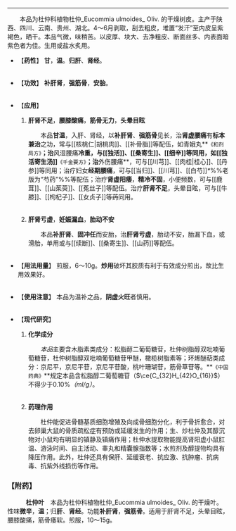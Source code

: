 ---
&emsp;&emsp;本品为杜仲科植物杜仲_Eucommia ulmoides_ Oliv. 的干燥树皮。主产于陕西、四川、云南、贵州、湖北。4～6月剥取，刮去粗皮，堆置“发汗”至内皮呈紫褐色，晒干。本品气微，味稍苦。以皮厚、块大、去净粗皮、断面丝多、内表面暗紫色者为佳。生用或盐水炙用。

- 【**药性**】
	**甘**，**温**。**归肝**、**肾经**。<br></br>

- 【**功效**】
	**补肝肾**，**强筋骨**，**安胎**。<br></br>

- 【**应用**】
	1. **肝肾不足**，**腰膝酸痛**，**筋骨无力**，**头晕目眩**
		
		&emsp;&emsp;本品**甘温**，入肝<dfn>、</dfn>肾经，以**补肝肾**、**强筋骨**见长，治**肾虚腰痛**有**标本兼治**之功，常与[[核桃仁|胡桃肉]]、[[补骨脂]]等配伍，如青娥丸**`《和剂局方》`**；治**风湿腰痛**冷重，与[[独活]]、[[桑寄生]]、[[细辛]]等同用，如[[独活寄生汤]]**`《千金要方》`**；治**外伤腰痛**，可与[[川芎]]、[[肉桂|桂心]]、[[丹参]]等同用；治疗妇女**经期腰痛**，可与[[当归]]、[[川芎]]、[[白芍]]<dfn>\*</dfn>%%老版为“芍药”%%等配伍；治疗**肾虚阳痿**，**精冷不固**，小便频数，可与[[鹿茸]]、[[山茱萸]]、[[菟丝子]]等配伍。治疗**肝肾不足**，头晕目眩，可与[[牛膝]]、[[枸杞子]]、[[女贞子]]等~~药~~同用。<br></br>
	
	2. **肝肾亏虚**，**妊娠漏血**，**胎动不安**
		
		&emsp;&emsp;本品**补肝肾**、**固冲任**而安胎，治**肝肾亏虚**，胎动不安，胎漏下血，或滑胎，单用或与[[续断]]、[[桑寄生]]、[[山药]]等配伍。<br></br>

- 【**用法用量**】
	煎服，6～10g。**炒用**破坏其胶质有利于有效成分煎出，故比生用效果好。<br></br>

- 【**使用注意**】
	本品为温补之品，**阴虚火旺**者慎用。<br></br>

- 【**现代研究**】
	1. **化学成分**
		
		&emsp;&emsp;<dfn>本品</dfn>主要含木脂素类成分：松脂醇二葡萄糖苷，杜仲树脂醇双吡喃葡萄糖苷，杜仲树脂醇双吡喃葡萄糖苷甲醚，橄榄树脂素等；环烯醚萜类成分：京尼平，京尼平苷，京尼平苷酸，桃叶珊瑚苷，筋骨草苷等。**`《中国药典》`**规定本品含松脂醇二葡萄糖苷（$\ce{C_{32}H_{42}O_{16}}$）不得少于0.10%<dfn>（$ml/g$）</dfn>。<br></br>
	
	2. **药理作用**
		
		&emsp;&emsp;杜仲能促进骨髓基质细胞增殖及向成骨细胞分化，利于骨折愈合，对去卵巢大鼠的骨质疏松症有预防或延缓发生的作用；生、炒杜仲及其醇沉物对小鼠均有明显的镇静及镇痛作用；杜仲水提取物能提高肾阳虚小鼠肛温、游泳时间、自主活动、睾丸和精囊腺指数等；水煎剂及醇提物均具有降压作用。此外，杜仲还具有保肝、延缓衰老、抗应激、抗肿瘤、抗病毒、抗紫外线损伤等作用。

### 【附药】

&emsp;&emsp;&emsp;**杜仲叶**&emsp;本品为杜仲科植物杜仲_Eucommia ulmoides_ Oliv. 的干燥叶。性味**微辛**，**温**；归**肝**、**肾经**。功能**补肝肾**，**强筋骨**。适用于肝肾不足，头晕目眩，腰膝酸痛，筋骨痿软。煎服，10～15g。